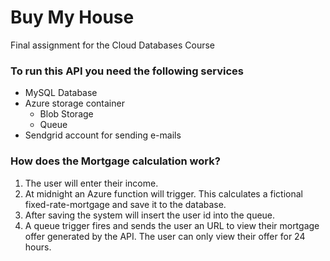 # Buy My House
Final assignment for the Cloud Databases Course

### To run this API you need the following services
- MySQL Database
- Azure storage container
  - Blob Storage
  - Queue
- Sendgrid account for sending e-mails

### How does the Mortgage calculation work?
1. The user will enter their income.
2. At midnight an Azure function will trigger. This calculates a fictional fixed-rate-mortgage and save it to the database.
3. After saving the system will insert the user id into the queue.
4. A queue trigger fires and sends the user an URL to view their mortgage offer generated by the API. The user can only view their offer for 24 hours.